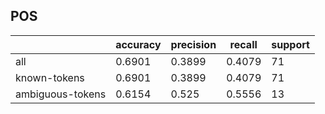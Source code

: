 
## POS

|                  | accuracy | precision | recall | support |
|------------------|----------|-----------|--------|---------|
| all              | 0.6901   | 0.3899    | 0.4079 | 71      |
| known-tokens     | 0.6901   | 0.3899    | 0.4079 | 71      |
| ambiguous-tokens | 0.6154   | 0.525     | 0.5556 | 13      |

